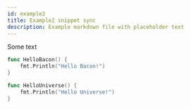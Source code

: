 ```yaml
---
id: example2
title: Example2 snippet sync
description: Example markdown file with placeholder text
---
```


Some text

<!--START hellobacon-->
```go
func HelloBacon() {
	fmt.Println("Hello Bacon!")
}
```
<!--END-->

<!--START hellouniverse-->
```go
func HelloUniverse() {
	fmt.Println("Hello Universe!")
}
```
<!--END-->